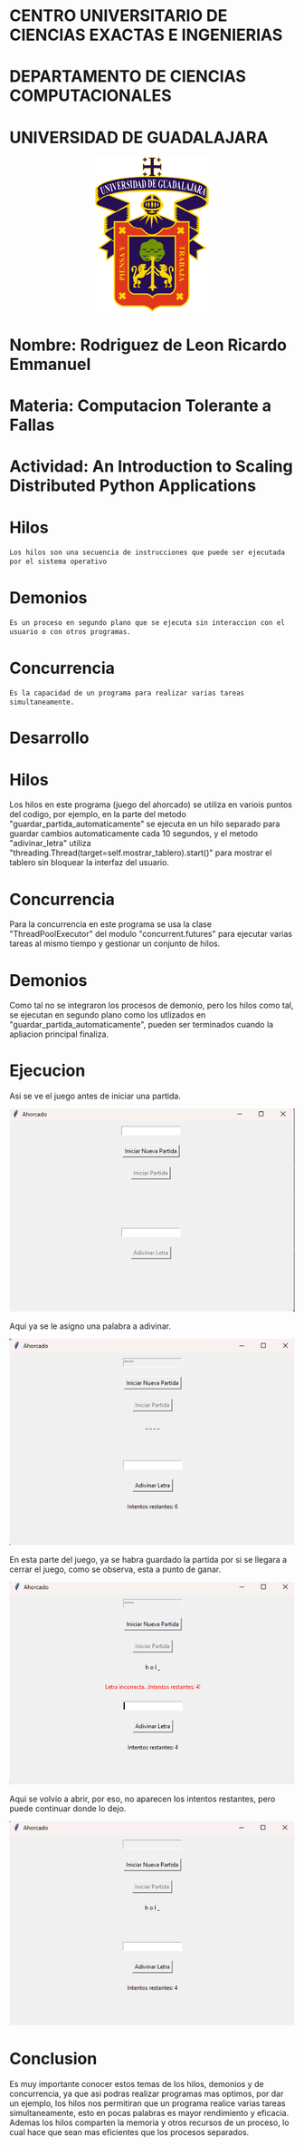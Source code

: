 # CENTRO UNIVERSITARIO DE CIENCIAS EXACTAS E INGENIERIAS
# DEPARTAMENTO DE CIENCIAS COMPUTACIONALES

# UNIVERSIDAD DE GUADALAJARA

<div style="text-align: center;">
  <img src="/Hilos/Imagenes/image.png" alt="Logo UDG" width="200" />
</div>

# Nombre: Rodriguez de Leon Ricardo Emmanuel

# Materia: Computacion Tolerante a Fallas

# Actividad: An Introduction to Scaling Distributed Python Applications


# Hilos
    Los hilos son una secuencia de instrucciones que puede ser ejecutada por el sistema operativo

# Demonios
    Es un proceso en segundo plano que se ejecuta sin interaccion con el usuario o con otros programas.

# Concurrencia
    Es la capacidad de un programa para realizar varias tareas simultaneamente.

# Desarrollo

# Hilos
Los hilos en este programa (juego del ahorcado) se utiliza en variois puntos del codigo, por ejemplo, en la parte del metodo "guardar_partida_automaticamente"
se ejecuta en un hilo separado para guardar cambios automaticamente cada 10 segundos, y el metodo "adivinar_letra" utiliza "threading.Thread(target=self.mostrar_tablero).start()"
para mostrar el tablero sin bloquear la interfaz del usuario.

# Concurrencia
Para la concurrencia en este programa se usa la clase "ThreadPoolExecutor" del modulo "concurrent.futures" para ejecutar varias tareas al mismo tiempo y gestionar
un conjunto de hilos.

# Demonios
Como tal no se integraron los procesos de demonio, pero los hilos como tal, se ejecutan en segundo plano como los utlizados en "guardar_partida_automaticamente",
pueden ser terminados cuando la apliacion principal finaliza.


# Ejecucion
Asi se ve el juego antes de iniciar una partida.
<div style="text-align: center;">
  <img src="/Hilos/Imagenes/image-1.png" />
</div>

Aqui ya se le asigno una palabra a adivinar.
<div style="text-align: center;">
  <img src="/Hilos/Imagenes/image-2.png" />
</div>

En esta parte del juego, ya se habra guardado la partida por si se llegara a cerrar el juego, como se observa, esta a punto de ganar.
<div style="text-align: center;">
  <img src="/Hilos/Imagenes/image-3.png" />
</div>

Aqui se volvio a abrir, por eso, no aparecen los intentos restantes, pero puede continuar donde lo dejo.
<div style="text-align: center;">
  <img src="/Hilos/Imagenes/image-4.png" />
</div>

# Conclusion
Es muy importante conocer estos temas de los hilos, demonios y de concurrencia, ya que asi podras realizar programas mas optimos, por dar un ejemplo, los hilos
nos permitiran que un programa realice varias tareas simultaneamente, esto en pocas palabras es mayor rendimiento y eficacia. Ademas los hilos comparten la memoria y otros
recursos de un proceso, lo cual hace que sean mas eficientes que los procesos separados.